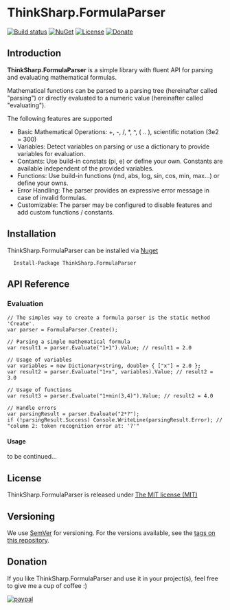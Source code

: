 # ThinkSharp.FormulaParser

[![Build status](https://ci.appveyor.com/api/projects/status/l3aagqmbfmgxwv3t?svg=true)](https://ci.appveyor.com/project/JanDotNet/thinksharp-licensing)
[![NuGet](https://img.shields.io/nuget/v/ThinkSharp.FormulaParser.svg)](https://www.nuget.org/packages/ThinkSharp.FormulaParser/)
[![License](https://img.shields.io/badge/license-MIT-blue.svg)](LICENSE.TXT)
[![Donate](https://img.shields.io/badge/Donate-PayPal-green.svg)](https://www.paypal.com/cgi-bin/webscr?cmd=_s-xclick&hosted_button_id=MSBFDUU5UUQZL)
## Introduction

**ThinkSharp.FormulaParser** is a simple library with fluent API for parsing and evaluating mathematical formulas.

Mathematical functions can be parsed to a parsing tree (hereinafter called "parsing") or directly evaluated to a numeric value (hereinafter called "evaluating").

The following features are supported
* Basic Mathematical Operations: +, -, /, *, ^, ( .. ), scientific notation (3e2 = 300)
* Variables: Detect variables on parsing or use a dictionary to provide variables for evaluation.
* Contants: Use build-in constats (pi, e) or define your own. Constants are available independent of the provided variables.
* Functions: Use build-in functions (rnd, abs, log, sin, cos, min, max...) or define your owns.
* Error Handling: The parser provides an expressive error message in case of invalid formulas.
* Customizable: The parser may be configured to disable features and add custom functions / constants.

## Installation

ThinkSharp.FormulaParser can be installed via [Nuget](https://www.nuget.org/packages/ThinkSharp.FormulaParser)

      Install-Package ThinkSharp.FormulaParser
      
## API Reference

### Evaluation

    // The simples way to create a formula parser is the static method 'Create'. 
    var parser = FormulaParser.Create();
    
    // Parsing a simple mathematical formula
    var result1 = parser.Evaluate("1+1").Value; // result1 = 2.0
    
    // Usage of variables
    var variables = new Dictionary<string, double> { ["x"] = 2.0 };
    var result2 = parser.Evaluate("1+x", variables).Value; // result2 = 3.0
    
    // Usage of functions
    var result3 = parser.Evaluate("1+min(3,4)").Value; // result2 = 4.0
    
    // Handle errors
    var parsingResult = parser.Evaluate("2*?");
    if (!parsingResult.Success) Console.WriteLine(parsingResult.Error); // "column 2: token recognition error at: '?'"

#### Usage

to be continued...
          
## License

ThinkSharp.FormulaParser is released under [The MIT license (MIT)](LICENSE.TXT)

## Versioning

We use [SemVer](http://semver.org/) for versioning. For the versions available, see the [tags on this repository](https://github.com/JanDotNet/ThinkSharp.FormulaParser/tags). 
    
## Donation
If you like ThinkSharp.FormulaParser and use it in your project(s), feel free to give me a cup of coffee :) 

[![paypal](https://www.paypalobjects.com/en_US/i/btn/btn_donateCC_LG.gif)](https://www.paypal.com/cgi-bin/webscr?cmd=_s-xclick&hosted_button_id=MSBFDUU5UUQZL)

